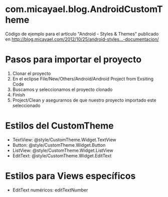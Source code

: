 com.micayael.blog.AndroidCustomTheme
====================================

Código de ejemplo para el artículo "Android - Styles &amp; Themes" publicado en http://blog.micayael.com/2012/10/25/android-styles…-documentacion/

Pasos para importar el proyecto
===============================
1. Clonar el proyecto
2. En el eclipse File/New/Others/Android/Android Project from Exsiting Code
3. Buscamos y seleccionamos el proyecto clonado 
4. Finish
5. Project/Clean y asegurarnos de que nuestro proyecto importado este seleccionado

Estilos del CustomTheme
=======================
- TextView: @style/CustomTheme.Widget.TextView
- Button: @style/CustomTheme.Widget.Button
- ListView: @style/CustomTheme.Widget.ListView
- EditText: @style/CustomTheme.Widget.EditText

Estilos para Views específicos
==============================
- EditText numéricos: editTextNumber
